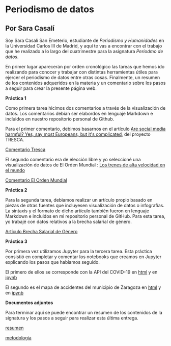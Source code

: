 # Periodismo de datos
## Por Sara Casalí
Soy Sara Casalí San Emeterio, estudiante de *Periodismo y Humanidades* en la Universidad Carlos III de Madrid, y aquí te vas a encontrar con el trabajo que he realizado a lo largo del cuatrimestre para la asignatura *Periodmo de datos*. 

En primer lugar aparecerán por orden cronológico las tareas que hemos ido realizando para conocer y trabajar con distintas herramientas útiles para ejercer el periodismo de datos entre otras cosas. Finalmente, un resumen de los contenidos adqueridos en la materia y un comentario sobre los pasos a seguir para crear la presente página web.

**Práctica 1**

Como primera tarea hicimos dos comentarios a través de la visualización de datos. Los comentarios debían ser elabordos en lenguaje Markdown e incluidos en nuestro repositorio personal de Github. 

Para el primer comentario, debimos basarnos en el artículo [Are social media harmful? Yes, say most Europeans, but it's complicated](https://trescaproject.eu/2021/10/07/are-social-media-harmful-yes-say-most-europeans-but-its-complicated/), del proyecto TRESCA.

[Comentario Tresca](practica-1-tresca.md)

El segundo comentario era de elección libre y yo seleccioné una visualización de datos de El Orden Mundial : [Los trenes de alta velocidad en el mundo](https://elordenmundial.com/mapas-y-graficos/paises-trenes-alta-velocidad/)


[Comentario El Orden Mundial](practica-1-libre.md) 

**Práctica 2**

Para la segunda tarea, debiamos realizar un artículo propio basado en piezas de otras fuentes que incluyesen visualización de datos o infografías. La sintaxis y el formato de dicho artículo también fueron en lenguaje Markdown e incluidos en mi repositorio personal de GitHub. Para esta tarea, yo trabajé con datos relativos a la brecha salarial de género.

[Artículo Brecha Salarial de Género](practica-2.md)

**Práctica 3**

Por primera vez utilizamos Jupyter para la tercera tarea. Esta práctica consistió en completar y comentar los notebooks que creamos en Jupyter explicando los pasos que habíamos seguido. 

El primero de ellos se corresponde con la API del COVID-19 en [html](practica3-python-api-covid19-pandas.html) y en [ipynb](practica3-python-api-covid19-pandas.ipynb)

El segundo es el mapa de accidentes del municipio de Zaragoza en [html](practica3-api-pandas-folium.html) y en [ipynb](practica3-api-pandas-folium.ipynb)

**Documentos adjuntos**

Para terminar aquí se puede encontrar un resumen de los contenidos de la signatura y los pasos a seguir para realizar esta última entrega.

[resumen](resumen-contenidos-datos.md)

[metodología](https://github.com/Pontedatos/saracasali/blob/main/metodolog%C3%ADa-trabajo-final.md)

